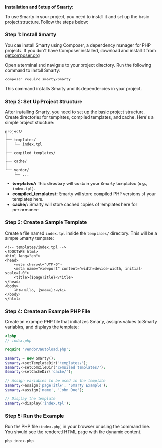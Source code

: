 **Installation and Setup of Smarty:**

To use Smarty in your project, you need to install it and set up the basic project structure. Follow the steps below:

### Step 1: Install Smarty

You can install Smarty using Composer, a dependency manager for PHP projects. If you don't have Composer installed, download and install it from [getcomposer.org](https://getcomposer.org/).

Open a terminal and navigate to your project directory. Run the following command to install Smarty:

```bash
composer require smarty/smarty
```

This command installs Smarty and its dependencies in your project.

### Step 2: Set Up Project Structure

After installing Smarty, you need to set up the basic project structure. Create directories for templates, compiled templates, and cache. Here's a simple project structure:

```
project/
│
├── templates/
│   └── index.tpl
│
├── compiled_templates/
│
├── cache/
│
└── vendor/
    └── ...
```

- **templates/:** This directory will contain your Smarty templates (e.g., `index.tpl`).
- **compiled_templates/:** Smarty will store compiled PHP versions of your templates here.
- **cache/:** Smarty will store cached copies of templates here for performance.

### Step 3: Create a Sample Template

Create a file named `index.tpl` inside the `templates/` directory. This will be a simple Smarty template:

```smarty
<!-- templates/index.tpl -->
<!DOCTYPE html>
<html lang="en">
<head>
    <meta charset="UTF-8">
    <meta name="viewport" content="width=device-width, initial-scale=1.0">
    <title>{$pageTitle}</title>
</head>
<body>
    <h1>Hello, {$name}!</h1>
</body>
</html>
```

### Step 4: Create an Example PHP File

Create an example PHP file that initializes Smarty, assigns values to Smarty variables, and displays the template:

```php
<?php
// index.php

require 'vendor/autoload.php';

$smarty = new Smarty();
$smarty->setTemplateDir('templates/');
$smarty->setCompileDir('compiled_templates/');
$smarty->setCacheDir('cache/');

// Assign variables to be used in the template
$smarty->assign('pageTitle', 'Smarty Example');
$smarty->assign('name', 'John Doe');

// Display the template
$smarty->display('index.tpl');
```

### Step 5: Run the Example

Run the PHP file (`index.php`) in your browser or using the command line. You should see the rendered HTML page with the dynamic content.

```bash
php index.php
```
